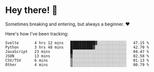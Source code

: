 # Hey there! 👋
Sometimes breaking and entering, but always a beginner. ❤️

Here's how I've been tracking:
<!--START_SECTION:waka-->

```text
Svelte       4 hrs 12 mins   ███████████▓░░░░░░░░░░░░░   47.15 %
Python       3 hrs 48 mins   ██████████▓░░░░░░░░░░░░░░   42.70 %
JavaScript   23 mins         █░░░░░░░░░░░░░░░░░░░░░░░░   04.47 %
JSON         13 mins         ▓░░░░░░░░░░░░░░░░░░░░░░░░   02.58 %
CSV/TSV      6 mins          ▒░░░░░░░░░░░░░░░░░░░░░░░░   01.13 %
Other        4 mins          ▒░░░░░░░░░░░░░░░░░░░░░░░░   00.79 %
```

<!--END_SECTION:waka-->
